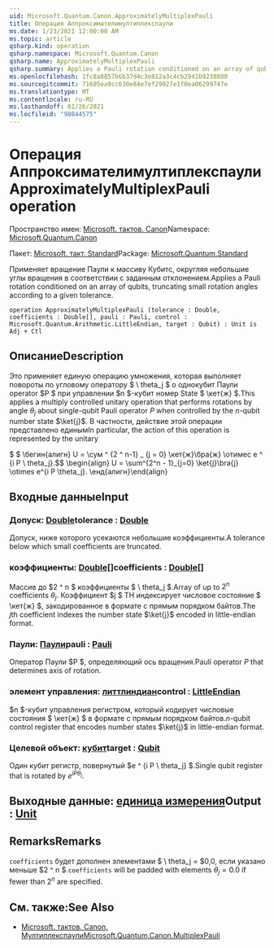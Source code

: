 ```yaml
---
uid: Microsoft.Quantum.Canon.ApproximatelyMultiplexPauli
title: Операция Аппроксимателимултиплекспаули
ms.date: 1/23/2021 12:00:00 AM
ms.topic: article
qsharp.kind: operation
qsharp.namespace: Microsoft.Quantum.Canon
qsharp.name: ApproximatelyMultiplexPauli
qsharp.summary: Applies a Pauli rotation conditioned on an array of qubits, truncating small rotation angles according to a given tolerance.
ms.openlocfilehash: 1fc8a8857b6b37d4c3e812a3c4cb2941b9238800
ms.sourcegitcommit: 71605ea9cc630e84e7ef29027e1f0ea06299747e
ms.translationtype: MT
ms.contentlocale: ru-RU
ms.lasthandoff: 01/26/2021
ms.locfileid: "98844575"
---
```

# <a name="approximatelymultiplexpauli-operation"></a><span data-ttu-id="d6ac7-102">Операция Аппроксимателимултиплекспаули</span><span class="sxs-lookup"><span data-stu-id="d6ac7-102">ApproximatelyMultiplexPauli operation</span></span>

<span data-ttu-id="d6ac7-103">Пространство имен: [Microsoft. тактов. Canon](xref:Microsoft.Quantum.Canon)</span><span class="sxs-lookup"><span data-stu-id="d6ac7-103">Namespace: [Microsoft.Quantum.Canon](xref:Microsoft.Quantum.Canon)</span></span>

<span data-ttu-id="d6ac7-104">Пакет: [Microsoft. такт. Standard](https://nuget.org/packages/Microsoft.Quantum.Standard)</span><span class="sxs-lookup"><span data-stu-id="d6ac7-104">Package: [Microsoft.Quantum.Standard](https://nuget.org/packages/Microsoft.Quantum.Standard)</span></span>


<span data-ttu-id="d6ac7-105">Применяет вращение Паули к массиву Кубитс, округляя небольшие углы вращения в соответствии с заданным отклонением.</span><span class="sxs-lookup"><span data-stu-id="d6ac7-105">Applies a Pauli rotation conditioned on an array of qubits, truncating small rotation angles according to a given tolerance.</span></span>

```qsharp
operation ApproximatelyMultiplexPauli (tolerance : Double, coefficients : Double[], pauli : Pauli, control : Microsoft.Quantum.Arithmetic.LittleEndian, target : Qubit) : Unit is Adj + Ctl
```


## <a name="description"></a><span data-ttu-id="d6ac7-106">Описание</span><span class="sxs-lookup"><span data-stu-id="d6ac7-106">Description</span></span>

<span data-ttu-id="d6ac7-107">Это применяет единую операцию умножения, которая выполняет повороты по угловому оператору $ \ theta_j $ о однокубит Паули operator $P $ при управлении $n $-кубит номер State $ \кет{ж} $.</span><span class="sxs-lookup"><span data-stu-id="d6ac7-107">This applies a multiply controlled unitary operation that performs rotations by angle $\theta_j$ about single-qubit Pauli operator $P$ when controlled by the $n$-qubit number state $\ket{j}$.</span></span>
<span data-ttu-id="d6ac7-108">В частности, действие этой операции представлено единым</span><span class="sxs-lookup"><span data-stu-id="d6ac7-108">In particular, the action of this operation is represented by the unitary</span></span>

<span data-ttu-id="d6ac7-109">$ $ \бегин{алигн} U = \сум ^ {2 ^ n-1} _ {j = 0} \кет{ж}\бра{ж} \отимес e ^ {i P \ theta_j}.</span><span class="sxs-lookup"><span data-stu-id="d6ac7-109">$$ \begin{align} U = \sum^{2^n - 1}_{j=0} \ket{j}\bra{j} \otimes e^{i P \theta_j}.</span></span>
<span data-ttu-id="d6ac7-110">\енд{алигн}</span><span class="sxs-lookup"><span data-stu-id="d6ac7-110">\end{align}</span></span>

##

## <a name="input"></a><span data-ttu-id="d6ac7-111">Входные данные</span><span class="sxs-lookup"><span data-stu-id="d6ac7-111">Input</span></span>

### <a name="tolerance--double"></a><span data-ttu-id="d6ac7-112">Допуск: [Double](xref:microsoft.quantum.lang-ref.double)</span><span class="sxs-lookup"><span data-stu-id="d6ac7-112">tolerance : [Double](xref:microsoft.quantum.lang-ref.double)</span></span>

<span data-ttu-id="d6ac7-113">Допуск, ниже которого усекаются небольшие коэффициенты.</span><span class="sxs-lookup"><span data-stu-id="d6ac7-113">A tolerance below which small coefficients are truncated.</span></span>


### <a name="coefficients--double"></a><span data-ttu-id="d6ac7-114">коэффициенты: [Double](xref:microsoft.quantum.lang-ref.double)[]</span><span class="sxs-lookup"><span data-stu-id="d6ac7-114">coefficients : [Double](xref:microsoft.quantum.lang-ref.double)[]</span></span>

<span data-ttu-id="d6ac7-115">Массив до $2 ^ n $ коэффициенты $ \ theta_j $.</span><span class="sxs-lookup"><span data-stu-id="d6ac7-115">Array of up to $2^n$ coefficients $\theta_j$.</span></span> <span data-ttu-id="d6ac7-116">Коэффициент $j $ TH индексирует числовое состояние $ \кет{ж} $, закодированное в формате с прямым порядком байтов.</span><span class="sxs-lookup"><span data-stu-id="d6ac7-116">The $j$th coefficient indexes the number state $\ket{j}$ encoded in little-endian format.</span></span>


### <a name="pauli--pauli"></a><span data-ttu-id="d6ac7-117">Паули: [Паули](xref:microsoft.quantum.lang-ref.pauli)</span><span class="sxs-lookup"><span data-stu-id="d6ac7-117">pauli : [Pauli](xref:microsoft.quantum.lang-ref.pauli)</span></span>

<span data-ttu-id="d6ac7-118">Оператор Паули $P $, определяющий ось вращения.</span><span class="sxs-lookup"><span data-stu-id="d6ac7-118">Pauli operator $P$ that determines axis of rotation.</span></span>


### <a name="control--littleendian"></a><span data-ttu-id="d6ac7-119">элемент управления: [литтлиндиан](xref:Microsoft.Quantum.Arithmetic.LittleEndian)</span><span class="sxs-lookup"><span data-stu-id="d6ac7-119">control : [LittleEndian](xref:Microsoft.Quantum.Arithmetic.LittleEndian)</span></span>

<span data-ttu-id="d6ac7-120">$n $-кубит управления регистром, который кодирует числовые состояния $ \кет{ж} $ в формате с прямым порядком байтов.</span><span class="sxs-lookup"><span data-stu-id="d6ac7-120">$n$-qubit control register that encodes number states $\ket{j}$ in little-endian format.</span></span>


### <a name="target--qubit"></a><span data-ttu-id="d6ac7-121">Целевой объект: [кубит](xref:microsoft.quantum.lang-ref.qubit)</span><span class="sxs-lookup"><span data-stu-id="d6ac7-121">target : [Qubit](xref:microsoft.quantum.lang-ref.qubit)</span></span>

<span data-ttu-id="d6ac7-122">Один кубит регистр, повернутый $e ^ {i P \ theta_j} $.</span><span class="sxs-lookup"><span data-stu-id="d6ac7-122">Single qubit register that is rotated by $e^{i P \theta_j}$.</span></span>



## <a name="output--unit"></a><span data-ttu-id="d6ac7-123">Выходные данные: [единица измерения](xref:microsoft.quantum.lang-ref.unit)</span><span class="sxs-lookup"><span data-stu-id="d6ac7-123">Output : [Unit](xref:microsoft.quantum.lang-ref.unit)</span></span>



## <a name="remarks"></a><span data-ttu-id="d6ac7-124">Remarks</span><span class="sxs-lookup"><span data-stu-id="d6ac7-124">Remarks</span></span>

<span data-ttu-id="d6ac7-125">`coefficients` будет дополнен элементами $ \ theta_j = $0,0, если указано меньше $2 ^ n $.</span><span class="sxs-lookup"><span data-stu-id="d6ac7-125">`coefficients` will be padded with elements $\theta_j = 0.0$ if fewer than $2^n$ are specified.</span></span>

## <a name="see-also"></a><span data-ttu-id="d6ac7-126">См. также:</span><span class="sxs-lookup"><span data-stu-id="d6ac7-126">See Also</span></span>

- [<span data-ttu-id="d6ac7-127">Microsoft. тактов. Canon. Мултиплекспаули</span><span class="sxs-lookup"><span data-stu-id="d6ac7-127">Microsoft.Quantum.Canon.MultiplexPauli</span></span>](xref:Microsoft.Quantum.Canon.MultiplexPauli)